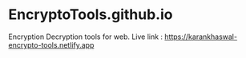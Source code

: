 # EncryptoTools.github.io
Encryption Decryption tools for web.
Live link : https://karankhaswal-encrypto-tools.netlify.app
